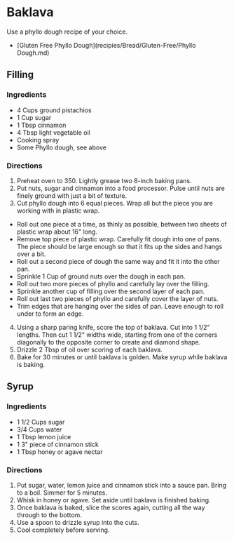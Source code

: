 Baklava
=======
Use a phyllo dough recipe of your choice. 
* [Gluten Free Phyllo Dough](recipies/Bread/Gluten-Free/Phyllo Dough.md)

Filling
-------

### Ingredients

* 4 Cups ground pistachios
* 1 Cup sugar
* 1 Tbsp cinnamon
* 4 Tbsp light vegetable oil
* Cooking spray
* Some Phyllo dough, see above

### Directions

1. Preheat oven to 350. Lightly grease two 8-inch baking pans.
2. Put nuts, sugar and cinnamon into a food processor. Pulse until nuts are finely ground with just a bit of texture.
3. Cut phyllo dough into 6 equal pieces. Wrap all but the piece you are working with in plastic wrap. 
  * Roll out one piece at a time, as thinly as possible, between two sheets of plastic wrap about 16" long. 
  * Remove top piece of plastic wrap. Carefully fit dough into one of pans. The piece should be large enough so that it fits up the sides and hangs over a bit. 
  * Roll out a second piece of dough the same way and fit it into the other pan. 
  * Sprinkle 1 Cup of ground nuts over the dough in each pan. 
  * Roll out two more pieces of phyllo and carefully lay over the filling. 
  * Sprinkle another cup of filling over the second layer of each pan. 
  * Roll out last two pieces of phyllo and carefully cover the layer of nuts. 
  * Trim edges that are hanging over the sides of pan. Leave enough to roll under to form an edge.
4. Using a sharp paring knife, score the top of baklava. Cut into 1 1/2" lengths. Then cut 1 1/2" widths wide, starting from one of the corners diagonally to the opposite corner to create and diamond shape.
5. Drizzle 2 Tbsp of oil over scoring of each baklava.
6. Bake for 30 minutes or until baklava is golden. Make syrup while baklava is baking.

Syrup
-----

### Ingredients

* 1 1/2 Cups sugar
* 3/4 Cups water
* 1 Tbsp lemon juice
* 1 3" piece of cinnamon stick
* 1 Tbsp honey or agave nectar

### Directions

1. Put sugar, water, lemon juice and cinnamon stick into a sauce pan. Bring to a boil. Simmer for 5 minutes.
2. Whisk in honey or agave. Set aside until baklava is finished baking.
3. Once baklava is baked, slice the scores again, cutting all the way through to the bottom.
4. Use a spoon to drizzle syrup into the cuts.
5. Cool completely before serving.
